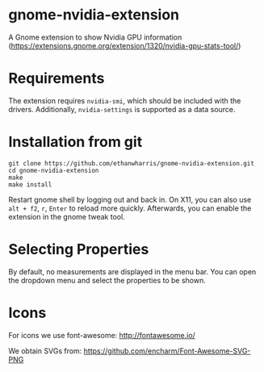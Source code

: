 <!-- SPDX-License-Identifier: GPL-3.0-or-later -->
<!-- Copyright Contributors to the gnome-nvidia-extension project. -->

# gnome-nvidia-extension
A Gnome extension to show Nvidia GPU information
(https://extensions.gnome.org/extension/1320/nvidia-gpu-stats-tool/)

# Requirements
The extension requires `nvidia-smi`, which should be included with the drivers.
Additionally, `nvidia-settings` is supported as a data source.

# Installation from git
    git clone https://github.com/ethanwharris/gnome-nvidia-extension.git
    cd gnome-nvidia-extension
    make
    make install

Restart gnome shell by logging out and back in.
On X11, you can also use `alt + f2`, `r`, `Enter` to reload more quickly.
Afterwards, you can enable the extension in the gnome tweak tool.

# Selecting Properties
By default, no measurements are displayed in the menu bar.
You can open the dropdown menu and select the properties to be shown.

# Icons
For icons we use font-awesome:
http://fontawesome.io/

We obtain SVGs from:
https://github.com/encharm/Font-Awesome-SVG-PNG
